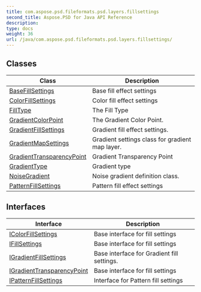 ```yaml
---
title: com.aspose.psd.fileformats.psd.layers.fillsettings
second_title: Aspose.PSD for Java API Reference
description: 
type: docs
weight: 36
url: /java/com.aspose.psd.fileformats.psd.layers.fillsettings/
---
```



## Classes

| Class | Description |
| --- | --- |
| [BaseFillSettings](../com.aspose.psd.fileformats.psd.layers.fillsettings/basefillsettings) | Base fill effect settings |
| [ColorFillSettings](../com.aspose.psd.fileformats.psd.layers.fillsettings/colorfillsettings) | Color fill effect settings |
| [FillType](../com.aspose.psd.fileformats.psd.layers.fillsettings/filltype) | The Fill Type |
| [GradientColorPoint](../com.aspose.psd.fileformats.psd.layers.fillsettings/gradientcolorpoint) | The Gradient Color Point. |
| [GradientFillSettings](../com.aspose.psd.fileformats.psd.layers.fillsettings/gradientfillsettings) | Gradient fill effect settings. |
| [GradientMapSettings](../com.aspose.psd.fileformats.psd.layers.fillsettings/gradientmapsettings) | Gradient settings class for gradient map layer. |
| [GradientTransparencyPoint](../com.aspose.psd.fileformats.psd.layers.fillsettings/gradienttransparencypoint) | Gradient Transparency Point |
| [GradientType](../com.aspose.psd.fileformats.psd.layers.fillsettings/gradienttype) | Gradient type |
| [NoiseGradient](../com.aspose.psd.fileformats.psd.layers.fillsettings/noisegradient) | Noise gradient definition class. |
| [PatternFillSettings](../com.aspose.psd.fileformats.psd.layers.fillsettings/patternfillsettings) | Pattern fill effect settings |

## Interfaces

| Interface | Description |
| --- | --- |
| [IColorFillSettings](../com.aspose.psd.fileformats.psd.layers.fillsettings/icolorfillsettings) | Base interface for fill settings |
| [IFillSettings](../com.aspose.psd.fileformats.psd.layers.fillsettings/ifillsettings) | Base interface for fill settings |
| [IGradientFillSettings](../com.aspose.psd.fileformats.psd.layers.fillsettings/igradientfillsettings) | Base interface for Gradient fill settings. |
| [IGradientTransparencyPoint](../com.aspose.psd.fileformats.psd.layers.fillsettings/igradienttransparencypoint) | Base interface for fill settings |
| [IPatternFillSettings](../com.aspose.psd.fileformats.psd.layers.fillsettings/ipatternfillsettings) | Interface for Pattern fill settings |
